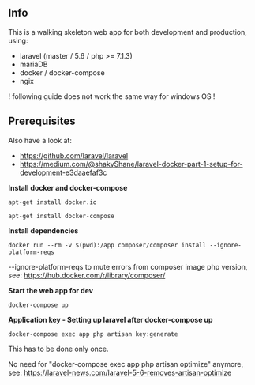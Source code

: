 ## Info
This is a walking skeleton web app for both development and production,
using:
- laravel (master / 5.6 / php >= 7.1.3)
- mariaDB
- docker / docker-compose
- ngix

! following guide does not work the same way for windows OS !

## Prerequisites
Also have a look at:
- https://github.com/laravel/laravel
- https://medium.com/@shakyShane/laravel-docker-part-1-setup-for-development-e3daaefaf3c

**Install docker and docker-compose**

```
apt-get install docker.io
```

```
apt-get install docker-compose
```

**Install dependencies**

```
docker run --rm -v $(pwd):/app composer/composer install --ignore-platform-reqs

```
--ignore-platform-reqs to mute errors from composer image php version, see: https://hub.docker.com/r/library/composer/

**Start the web app for dev**
 
 ```
docker-compose up

```

**Application key - Setting up laravel after docker-compose up**
 ```
docker-compose exec app php artisan key:generate

```
This has to be done only once. 

No need for "docker-compose exec app php artisan optimize" anymore, see: 
https://laravel-news.com/laravel-5-6-removes-artisan-optimize

